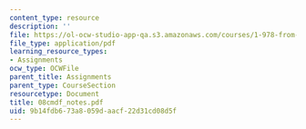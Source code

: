 ```yaml
---
content_type: resource
description: ''
file: https://ol-ocw-studio-app-qa.s3.amazonaws.com/courses/1-978-from-nano-to-macro-introduction-to-atomistic-modeling-techniques-january-iap-2007/9b14fdb673a8059daacf22d31cd08d5f_08cmdf_notes.pdf
file_type: application/pdf
learning_resource_types:
- Assignments
ocw_type: OCWFile
parent_title: Assignments
parent_type: CourseSection
resourcetype: Document
title: 08cmdf_notes.pdf
uid: 9b14fdb6-73a8-059d-aacf-22d31cd08d5f
---
```

